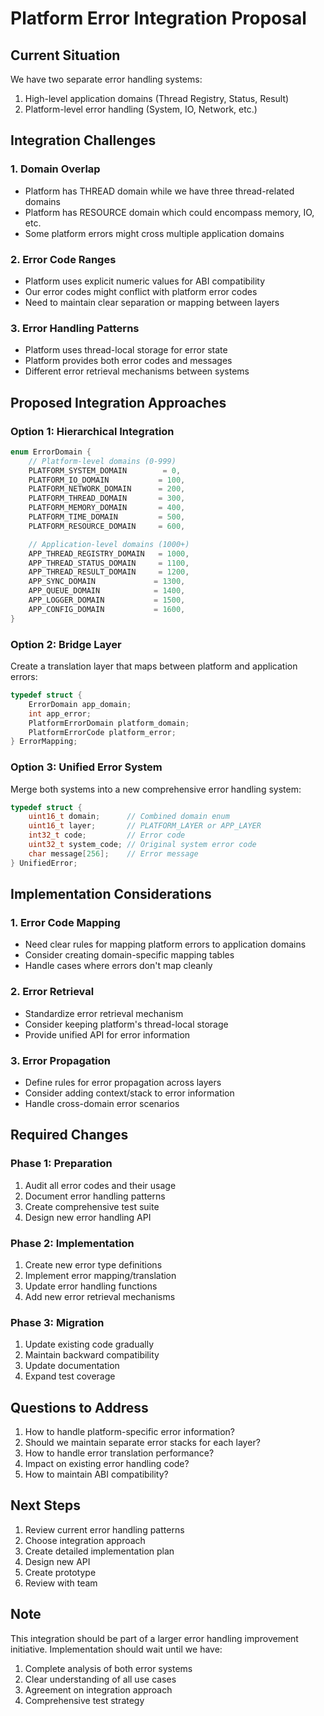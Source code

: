 # Platform Error Integration Proposal

## Current Situation

We have two separate error handling systems:
1. High-level application domains (Thread Registry, Status, Result)
2. Platform-level error handling (System, IO, Network, etc.)

## Integration Challenges

### 1. Domain Overlap
- Platform has THREAD domain while we have three thread-related domains
- Platform has RESOURCE domain which could encompass memory, IO, etc.
- Some platform errors might cross multiple application domains

### 2. Error Code Ranges
- Platform uses explicit numeric values for ABI compatibility
- Our error codes might conflict with platform error codes
- Need to maintain clear separation or mapping between layers

### 3. Error Handling Patterns
- Platform uses thread-local storage for error state
- Platform provides both error codes and messages
- Different error retrieval mechanisms between systems

## Proposed Integration Approaches

### Option 1: Hierarchical Integration
```c
enum ErrorDomain {
    // Platform-level domains (0-999)
    PLATFORM_SYSTEM_DOMAIN        = 0,
    PLATFORM_IO_DOMAIN           = 100,
    PLATFORM_NETWORK_DOMAIN      = 200,
    PLATFORM_THREAD_DOMAIN       = 300,
    PLATFORM_MEMORY_DOMAIN       = 400,
    PLATFORM_TIME_DOMAIN         = 500,
    PLATFORM_RESOURCE_DOMAIN     = 600,

    // Application-level domains (1000+)
    APP_THREAD_REGISTRY_DOMAIN   = 1000,
    APP_THREAD_STATUS_DOMAIN     = 1100,
    APP_THREAD_RESULT_DOMAIN     = 1200,
    APP_SYNC_DOMAIN             = 1300,
    APP_QUEUE_DOMAIN            = 1400,
    APP_LOGGER_DOMAIN           = 1500,
    APP_CONFIG_DOMAIN           = 1600,
}
```

### Option 2: Bridge Layer
Create a translation layer that maps between platform and application errors:
```c
typedef struct {
    ErrorDomain app_domain;
    int app_error;
    PlatformErrorDomain platform_domain;
    PlatformErrorCode platform_error;
} ErrorMapping;
```

### Option 3: Unified Error System
Merge both systems into a new comprehensive error handling system:
```c
typedef struct {
    uint16_t domain;      // Combined domain enum
    uint16_t layer;       // PLATFORM_LAYER or APP_LAYER
    int32_t code;         // Error code
    uint32_t system_code; // Original system error code
    char message[256];    // Error message
} UnifiedError;
```

## Implementation Considerations

### 1. Error Code Mapping
- Need clear rules for mapping platform errors to application domains
- Consider creating domain-specific mapping tables
- Handle cases where errors don't map cleanly

### 2. Error Retrieval
- Standardize error retrieval mechanism
- Consider keeping platform's thread-local storage
- Provide unified API for error information

### 3. Error Propagation
- Define rules for error propagation across layers
- Consider adding context/stack to error information
- Handle cross-domain error scenarios

## Required Changes

### Phase 1: Preparation
1. Audit all error codes and their usage
2. Document error handling patterns
3. Create comprehensive test suite
4. Design new error handling API

### Phase 2: Implementation
1. Create new error type definitions
2. Implement error mapping/translation
3. Update error handling functions
4. Add new error retrieval mechanisms

### Phase 3: Migration
1. Update existing code gradually
2. Maintain backward compatibility
3. Update documentation
4. Expand test coverage

## Questions to Address

1. How to handle platform-specific error information?
2. Should we maintain separate error stacks for each layer?
3. How to handle error translation performance?
4. Impact on existing error handling code?
5. How to maintain ABI compatibility?

## Next Steps

1. Review current error handling patterns
2. Choose integration approach
3. Create detailed implementation plan
4. Design new API
5. Create prototype
6. Review with team

## Note
This integration should be part of a larger error handling improvement initiative. 
Implementation should wait until we have:
1. Complete analysis of both error systems
2. Clear understanding of all use cases
3. Agreement on integration approach
4. Comprehensive test strategy